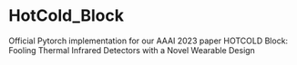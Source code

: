 # HotCold_Block
Official Pytorch implementation for our AAAI 2023 paper HOTCOLD Block: Fooling Thermal Infrared Detectors with a Novel Wearable Design
